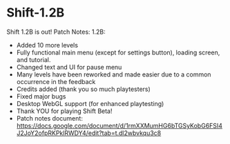 # Shift-1.2B
Shift 1.2B is out!
Patch Notes:
1.2B:
- Added 10 more levels
- Fully functional main menu (except for settings button), loading screen, and tutorial.
- Changed text and UI for pause menu
- Many levels have been reworked and made easier due to a common occurrence in the feedback
- Credits added (thank you so much playtesters)
- Fixed major bugs
- Desktop WebGL support (for enhanced playtesting)
- Thank YOU for playing Shift Beta!
- Patch notes document: https://docs.google.com/document/d/1rmXXMumHG6bTGSyKobG6FSI4J2JoY2ofpRKPklRWDY4/edit?tab=t.dl2wbvkqu3c8

